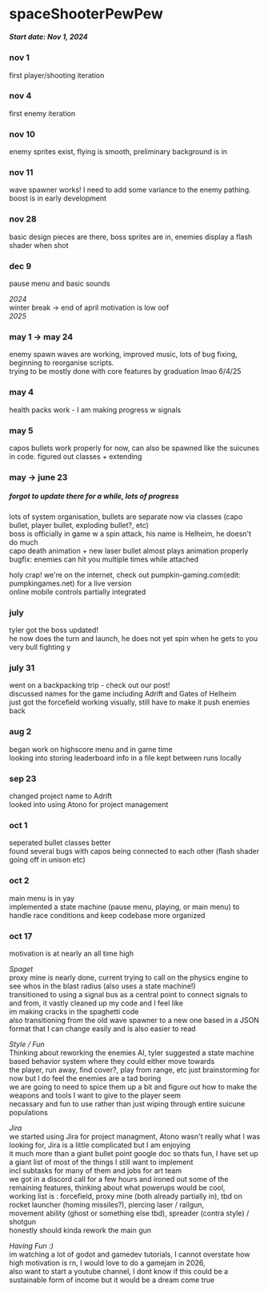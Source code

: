 # spaceShooterPewPew

##### Start date: Nov 1, 2024

### nov 1 
first player/shooting iteration  
### nov 4 
first enemy iteration
### nov 10 
enemy sprites exist, flying is smooth, preliminary background is in
### nov 11
wave spawner works! I need to add some variance to the enemy pathing. boost is in early development
### nov 28
basic design pieces are there, boss sprites are in, enemies display a flash shader when shot
### dec 9
pause menu and basic sounds

*2024*  
winter break  -> end of april  motivation is low oof  
*2025*  

### may 1 -> may 24  
enemy spawn waves are working, improved music, lots of bug fixing, beginning to reorganise scripts.  
trying to be mostly done with core features by graduation    lmao 6/4/25
### may 4 
health packs work - I am making progress w signals
### may 5 
capos bullets work properly for now, can also be spawned like the suicunes in code. figured out classes + extending

### may  -> june 23 
##### forgot to update there for a while, lots of progress
lots of system organisation, bullets are separate now via classes (capo bullet, player bullet, exploding bullet?, etc)  
boss is officially in game w a spin attack, his name is Helheim, he doesn't do much  
capo death animation + new laser bullet almost plays animation properly  
bugfix: enemies can hit you multiple times while attached  

holy crap! we're on the internet, check out pumpkin-gaming.com(edit: pumpkingames.net) for a live version  
online mobile controls partially integrated  

### july
tyler got the boss updated!  
he now does the turn and launch, he does not yet spin when he gets to you  
very bull fighting y  

### july 31
went on a backpacking trip - check out our post!  
discussed names for the game including Adrift and Gates of Helheim  
just got the forcefield working visually, still have to make it push enemies back  

### aug 2
began work on highscore menu and in game time  
looking into storing leaderboard info in a file kept between runs locally  

### sep 23
changed project name to Adrift  
looked into using Atono for project management  

### oct 1
seperated bullet classes better  
found several bugs with capos being connected to each other (flash shader going off in unison etc)

### oct 2
main menu is in yay  
implemented a state machine (pause menu, playing, or main menu) to handle race conditions and keep codebase more organized

### oct 17
motivation is at nearly an all time high  

 *Spaget*  
proxy mine is nearly done, current trying to call on the physics engine to see whos in the blast radius (also uses a state machine!)  
transitioned to using a signal bus as a central point to connect signals to and from, it vastly cleaned up my code and I feel like  
im making cracks in the spaghetti code  
also transitioning from the old wave spawner to a new one based in a JSON format that I can change easily and is also easier to read  

 *Style / Fun*  
Thinking about reworking the enemies AI, tyler suggested a state machine based behavior system where they could either move towards  
the player, run away, find cover?, play from range, etc  just brainstorming for now but I do feel the enemies are a tad boring  
we are going to need to spice them up a bit and figure out how to make the weapons and tools I want to give to the player seem   
necassary and fun to use rather than just wiping through entire suicune populations  

 *Jira*  
we started using Jira for project managment, Atono wasn't really what I was looking for, Jira is a little complicated but I am enjoying  
it much more than a giant bullet point google doc so thats fun, I have set up a giant list of most of the things I still want to implement  
incl subtasks for many of them and jobs for art team  
we got in a discord call for a few hours and ironed out some of the remaining features, thinking about what powerups would be cool,  
working list is : forcefield, proxy mine (both already partially in), tbd on rocket launcher (homing missiles?), piercing laser / railgun,   
movement ability (ghost or something else tbd), spreader (contra style) / shotgun  
honestly should kinda rework the main gun  

 *Having Fun :)*  
im watching a lot of godot and gamedev tutorials, I cannot overstate how high motivation is rn, I would love to do a gamejam in 2026,  
also want to start a youtube channel, I dont know if this could be a sustainable form of income but it would be a dream come true  
